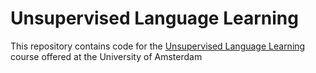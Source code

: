 # Unsupervised Language Learning

This repository contains code for the [Unsupervised Language Learning](https://uva-slpl.github.io/ull/) course offered 
at the University of Amsterdam  
